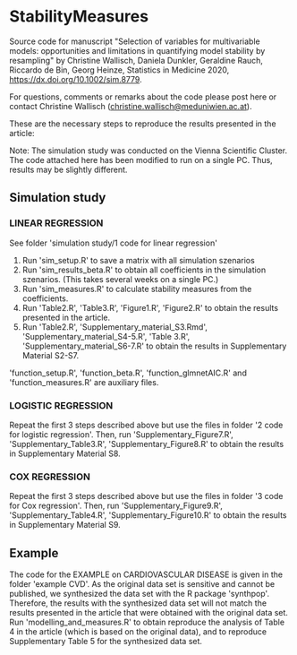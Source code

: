 # StabilityMeasures


Source code for manuscript "Selection of variables for multivariable models: opportunities and limitations in quantifying model stability by resampling"
by Christine Wallisch, Daniela Dunkler, Geraldine Rauch, Riccardo de Bin, Georg Heinze, Statistics in Medicine 2020, https://dx.doi.org/10.1002/sim.8779.

For questions, comments or remarks about the code please post here or contact Christine Wallisch (christine.wallisch@meduniwien.ac.at).


These are the necessary steps to reproduce the results presented in the article:

Note: The simulation study was conducted on the Vienna Scientific Cluster. The code attached here has been modified to run on a single PC. Thus, results may be slightly different.

## Simulation study

### LINEAR REGRESSION 

See folder 'simulation study/1 code for linear regression'

1. Run 'sim_setup.R' to save a matrix with all simulation szenarios
2. Run 'sim_results_beta.R' to obtain all coefficients in the simulation szenarios. (This takes several weeks on a single PC.)
3. Run 'sim_measures.R' to calculate stability measures from the coefficients. 
4. Run 'Table2.R', 'Table3.R', 'Figure1.R', 'Figure2.R' to obtain the results presented in the article.
5. Run 'Table2.R', 'Supplementary_material_S3.Rmd', 'Supplementary_material_S4-5.R', 'Table 3.R', 'Supplementary_material_S6-7.R' to obtain the results in Supplementary Material S2-S7.

'function_setup.R', 'function_beta.R', 'function_glmnetAIC.R' and 'function_measures.R' are auxiliary files.


### LOGISTIC REGRESSION

Repeat the first 3 steps described above but use the files in folder '2 code for logistic regression'.
Then, run 'Supplementary_Figure7.R', 'Supplementary_Table3.R', 'Supplementary_Figure8.R' to obtain the results in Supplementary Material S8.


### COX REGRESSION

Repeat the first 3 steps described above but use the files in folder '3 code for Cox regression'.
Then, run 'Supplementary_Figure9.R', 'Supplementary_Table4.R', 'Supplementary_Figure10.R' to obtain the results in Supplementary Material S9.

## Example

The code for the EXAMPLE on CARDIOVASCULAR DISEASE is given in the folder 'example CVD'. 
As the original data set is sensitive and cannot be published, we synthesized the data set with the R package 'synthpop'. 
Therefore, the results with the synthesized data set will not match the results presented in the article that were obtained with the original data set.
Run 'modelling_and_measures.R' to obtain reproduce the analysis of Table 4 in the article (which is based on the original data), and to reproduce Supplementary Table 5 for the synthesized data set.
